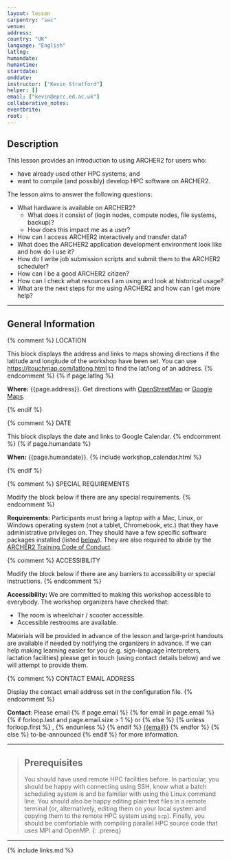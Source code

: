 ```yaml
---
layout: lesson
carpentry: "swc"
venue: 
address: 
country: "UK"
language: "English"
latlng: 
humandate: 
humantime: 
startdate: 
enddate: 
instructor: ["Kevin Stratford"]
helper: []
email: ["kevin@epcc.ed.ac.uk"]
collaborative_notes: 
eventbrite: 
root: .
---
```


<h2>Description</h2>

This lesson provides an introduction to using ARCHER2 for users who:
  - have already used other HPC systems; and
  - want to compile (and possibly) develop HPC software on ARCHER2.

The lesson aims to answer the following questions:
  - What hardware is available on ARCHER2?
    + What does it consist of (login nodes, compute nodes, file systems, backup)?
    + How does this impact me as a user?
  - How can I access ARCHER2 interactively and transfer data?
  - What does the ARCHER2 application development environment look like and how do I use it?
  - How do I write job submission scripts and submit them to the ARCHER2 scheduler?
  - How can I be a good ARCHER2 citizen?
  - How can I check what resources I am using and look at historical usage?
  - What are the next steps for me using ARCHER2 and how can I get more help?

<hr/>

<h2 id="general">General Information</h2>

{% comment %}
  LOCATION

  This block displays the address and links to maps showing directions
  if the latitude and longitude of the workshop have been set.  You
  can use https://itouchmap.com/latlong.html to find the lat/long of an
  address.
{% endcomment %}
{% if page.latlng %}
<p id="where">
  <strong>Where:</strong>
  {{page.address}}.
  Get directions with
  <a href="//www.openstreetmap.org/?mlat={{page.latlng | replace:',','&mlon='}}&zoom=16">OpenStreetMap</a>
  or
  <a href="//maps.google.com/maps?q={{page.latlng}}">Google Maps</a>.
</p>
{% endif %}

{% comment %}
  DATE

  This block displays the date and links to Google Calendar.
{% endcomment %}
{% if page.humandate %}
<p id="when">
  <strong>When:</strong>
  {{page.humandate}}.
  {% include workshop_calendar.html %}
</p>
{% endif %}

{% comment %}
  SPECIAL REQUIREMENTS

  Modify the block below if there are any special requirements.
{% endcomment %}
<p id="requirements">
  <strong>Requirements:</strong> Participants must bring a laptop with a
  Mac, Linux, or Windows operating system (not a tablet, Chromebook, etc.) that they have administrative privileges
  on. They should have a few specific software packages installed (listed
  <a href="#setup">below</a>). They are also required to abide by the <a href="https://www.archer2.ac.uk/training/code-of-conduct/">ARCHER2 Training Code of Conduct</a>.
</p>

{% comment %}
  ACCESSIBILITY

  Modify the block below if there are any barriers to accessibility or
  special instructions.
{% endcomment %}
<p id="accessibility">
  <strong>Accessibility:</strong> We are committed to making this workshop
  accessible to everybody.
  The workshop organizers have checked that:
</p>
<ul>
  <li>The room is wheelchair / scooter accessible.</li>
  <li>Accessible restrooms are available.</li>
</ul>
<p>
  Materials will be provided in advance of the lesson and
  large-print handouts are available if needed by notifying the
  organizers in advance.  If we can help making learning easier for
  you (e.g. sign-language interpreters, lactation facilities) please
  get in touch (using contact details below) and we will
  attempt to provide them.
</p>

{% comment %}
  CONTACT EMAIL ADDRESS

  Display the contact email address set in the configuration file.
{% endcomment %}
<p id="contact">
  <strong>Contact</strong>:
  Please email
  {% if page.email %}
    {% for email in page.email %}
      {% if forloop.last and page.email.size > 1 %}
        or
      {% else %}
        {% unless forloop.first %}
        ,
        {% endunless %}
      {% endif %}
      <a href='mailto:{{email}}'>{{email}}</a>
    {% endfor %}
  {% else %}
    to-be-announced
  {% endif %}
  for more information.
</p>

<hr/>

> ## Prerequisites
> You should have used remote HPC facilities before. In particular, you should be happy with connecting
> using SSH, know what a batch scheduling system is and be familiar with using the Linux command line.
> You should also be happy editing plain text files in a remote terminal (or, alternatively, editing them
> on your local system and copying them to the remote HPC system using `scp`). Finally, you should be 
> comfortable with compiling parallel HPC source code that uses MPI and OpenMP.
{: .prereq}

<hr/>

{% include links.md %}

